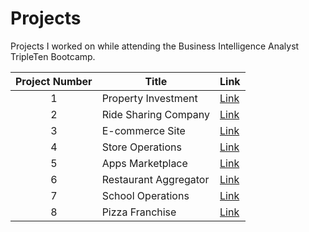 # Projects
Projects I worked on while attending the Business Intelligence Analyst TripleTen Bootcamp.


| Project Number | Title | Link |
| :-----------: | ----------- |----------- |
| 1 | Property Investment | [Link](https://github.com/MudassarCH0/Property-Investmemt)  |
| 2 | Ride Sharing Company | [Link](https://github.com/MudassarCH0/Ride-Sharing) |
| 3 | E-commerce Site | [Link](https://github.com/MudassarCH0/E-commerce-Site) |
| 4 | Store Operations | [Link](https://github.com/MudassarCH0/Store-Operations) |
| 5 | Apps Marketplace | [Link](https://github.com/MudassarCH0/Apps-Marketplace) |
| 6 | Restaurant Aggregator | [Link](https://github.com/MudassarCH0/Restaurant-Aggregator) |
| 7 | School Operations | [Link](https://github.com/MudassarCH0/Student-Performance) |
| 8 | Pizza Franchise | [Link](https://github.com/MudassarCH0/AmorPizza) |
